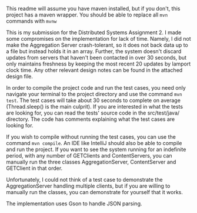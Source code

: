 This readme will assume you have maven installed, but if you don't, this project has a maven wrapper. You should be able to replace all ```mvn``` commands with ```mvnw```

This is my submission for the Distributed Systems Assignment 2. I made some compromises on the implementation for lack of time. Namely, I did not make the Aggregation Server crash-tolerant, so it does not back data up to a file but instead holds it in an array. Further, the system doesn't discard updates from servers that haven't been contacted in over 30 seconds, but only maintains freshness by keeping the most recent 20 updates by lamport clock time. Any other relevant design notes can be found in the attached design file.

In order to compile the project code and run the test cases, you need only navigate your terminal to the project directory and use the command ```mvn test```. The test cases will take about 30 seconds to complete on average (Thread.sleep() is the main culprit). If you are interested in what the tests are looking for, you can read the tests' source code in the src/test/java/ directory. The code has comments explaining what the test cases are looking for.

If you wish to compile without running the test cases, you can use the command ```mvn compile```. An IDE like IntelliJ should also be able to compile and run the project. If you want to see the system running for an indefinite period, with any number of GETClients and ContentServers, you can manually run the three classes AggregationServer, ContentServer and GETClient in that order.

Unfortunately, I could not think of a test case to demonstrate the AggregationServer handling multiple clients, but if you are willing to manually run the classes, you can demonstrate for yourself that it works.

The implementation uses Gson to handle JSON parsing.